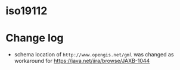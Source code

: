 iso19112
========

# Change log

* schema location of `http://www.opengis.net/gml` was changed as workaround for https://java.net/jira/browse/JAXB-1044